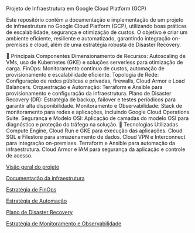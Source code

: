 Projeto de Infraestrutura em Google Cloud Platform (GCP)

Este repositório contém a documentação e implementação de um projeto de infraestrutura no Google Cloud Platform (GCP), utilizando boas práticas de escalabilidade, segurança e otimização de custos. O objetivo é criar um ambiente eficiente, resiliente e automatizado, garantindo integração on-premises e cloud, além de uma estratégia robusta de Disaster Recovery.

📌 Principais Componentes
Dimensionamento de Recursos: Autoscaling de VMs, uso de Kubernetes (GKE) e soluções serverless para otimização de carga.
FinOps: Monitoramento contínuo de custos, automação de provisionamento e escalabilidade eficiente.
Topologia de Rede: Configuração de redes públicas e privadas, firewalls, Cloud Armor e Load Balancers.
Orquestração e Automação: Terraform e Ansible para provisionamento e configuração da infraestrutura.
Plano de Disaster Recovery (DR): Estratégia de backup, failover e testes periódicos para garantir alta disponibilidade.
Monitoramento e Observabilidade: Stack de monitoramento para redes e aplicações, incluindo Google Cloud Operations Suite.
Segurança e Modelo OSI: Aplicação de camadas do modelo OSI para diagnóstico e proteção do tráfego na solução.
🚀 Tecnologias Utilizadas
Compute Engine, Cloud Run e GKE para execução das aplicações.
Cloud SQL e Filestore para armazenamento de dados.
Cloud VPN e Interconnect para integração on-premises.
Terraform e Ansible para automação da infraestrutura.
Cloud Armor e IAM para segurança da aplicação e controle de acesso.


[Visão geral do projeto](README.md)

[Documentação da infraestrutura](infra.md)

[Estratégia de FinOps](finops.md)

[Estratégia de Automação](automation.md)

[Plano de Disaster Recovery](disaster_recovery.md)

[Estratégia de Monitoramento e Observabilidade](monitoring.md)
